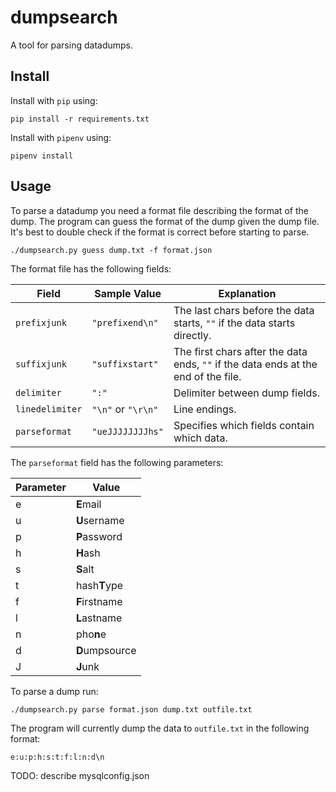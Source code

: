 
# dumpsearch

A tool for parsing datadumps.

## Install

Install with `pip` using:
```
pip install -r requirements.txt
```
Install with `pipenv` using:
```
pipenv install
```

## Usage

To parse a datadump you need a format file describing the format of the dump. The program can guess the format of the dump given the dump file. It's best to double check if the format is correct before starting to parse.

```
./dumpsearch.py guess dump.txt -f format.json
```

The format file has the following fields:

| Field           | Sample Value       | Explanation |
| --------------- | ------------------ | ----------- |
| `prefixjunk`    | `"prefixend\n"`    | The last chars before the data starts, `""` if the data starts directly.           |
| `suffixjunk`    | `"suffixstart"`    | The first chars after the data ends, `""` if the data ends at the end of the file. |
| `delimiter`     | `":"`              | Delimiter between dump fields.                                                     |
| `linedelimiter` | `"\n"` or `"\r\n"` | Line endings.                                                                      |
| `parseformat`   | `"ueJJJJJJJJhs"`   | Specifies which fields contain which data.                                         |

The `parseformat` field has the following parameters:

| Parameter | Value |
| --------- | ----- |
| e | **E**mail |
| u | **U**sername |
| p | **P**assword |
| h | **H**ash |
| s | **S**alt |
| t | hash**T**ype |
| f | **F**irstname |
| l | **L**astname |
| n | pho**n**e |
| d | **D**umpsource |
| J | **J**unk |

To parse a dump run:

```
./dumpsearch.py parse format.json dump.txt outfile.txt
```

The program will currently dump the data to `outfile.txt` in the following format:

```
e:u:p:h:s:t:f:l:n:d\n
```

TODO: describe mysqlconfig.json
